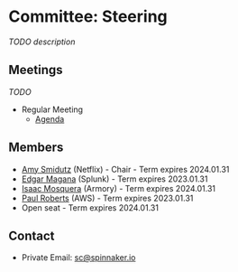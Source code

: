 # Committee: Steering

_TODO description_

## Meetings

_TODO_

* Regular Meeting
  * [Agenda](https://docs.google.com/document/d/1HMdwvBPM4uRFqoeAd7eEkVWIC8dQP40zFavOE5Kq-Eg/edit)

## Members

<!-- When updating this list, make sure to also update CODEOWNERS -->

* [Amy Smidutz](https://github.com/asmidutz) (Netflix) - Chair - Term expires 2024.01.31
* [Edgar Magana](https://github.com/emagana) (Splunk) - Term expires 2023.01.31
* [Isaac Mosquera](https://github.com/imosquera) (Armory) - Term expires 2024.01.31
* [Paul Roberts](https://github.com/pauljrob) (AWS) - Term expires 2023.01.31
* Open seat - Term expires 2024.01.31

## Contact

* Private Email: [sc@spinnaker.io](mailto:sc@spinnaker.io)
